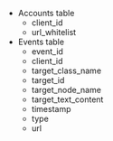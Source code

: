 - Accounts table
  - client_id
  - url_whitelist
- Events table
  - event_id
  - client_id
  - target_class_name
  - target_id
  - target_node_name
  - target_text_content
  - timestamp
  - type
  - url

